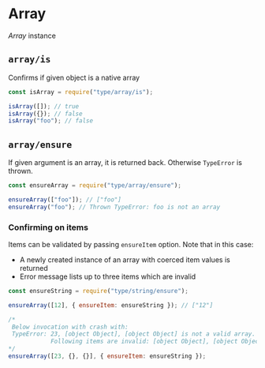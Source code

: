 # Array

_Array_ instance
































<extoc></extoc>

## `array/is`

Confirms if given object is a native array

```javascript
const isArray = require("type/array/is");

isArray([]); // true
isArray({}); // false
isArray("foo"); // false
```

## `array/ensure`

If given argument is an array, it is returned back. Otherwise `TypeError` is thrown.

```javascript
const ensureArray = require("type/array/ensure");

ensureArray(["foo"]); // ["foo"]
ensureArray("foo"); // Thrown TypeError: foo is not an array
```

### Confirming on items

Items can be validated by passing `ensureItem` option. Note that in this case:

- A newly created instance of an array with coerced item values is returned
- Error message lists up to three items which are invalid

```javascript
const ensureString = require("type/string/ensure");

ensureArray([12], { ensureItem: ensureString }); // ["12"]

/*
 Below invocation with crash with:
 TypeError: 23, [object Object], [object Object] is not a valid array.
            Following items are invalid: [object Object], [object Object]
*/
ensureArray([23, {}, {}], { ensureItem: ensureString });
```
